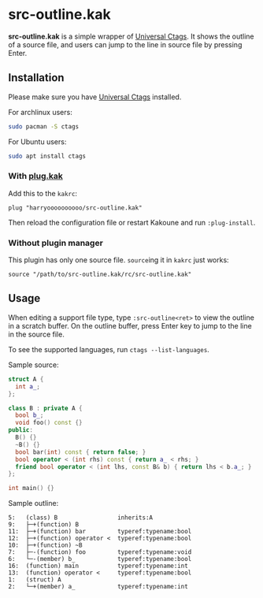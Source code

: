 # src-outline.kak

**src-outline.kak** is a simple wrapper of [Universal Ctags](https://ctags.io/).
It shows the outline of a source file, and users can jump to the line in source file by pressing Enter.


## Installation

Please make sure you have [Universal Ctags](https://ctags.io/) installed.

For archlinux users:
``` sh
sudo pacman -S ctags
```

For Ubuntu users:
``` sh
sudo apt install ctags
```

### With [plug.kak](https://github.com/andreyorst/plug.kak)

Add this to the `kakrc`:
``` kak
plug "harryoooooooooo/src-outline.kak"
```
Then reload the configuration file or restart Kakoune and run `:plug-install`.

### Without plugin manager

This plugin has only one source file. `source`ing it in `kakrc` just works:

``` kak
source "/path/to/src-outline.kak/rc/src-outline.kak"
```

## Usage

When editing a support file type, type `:src-outline<ret>` to view the outline in a scratch buffer.
On the outline buffer, press Enter key to jump to the line in the source file.

To see the supported languages, run `ctags --list-languages`.

Sample source:
``` cpp
struct A {
  int a_;
};

class B : private A {
  bool b_;
  void foo() const {}
public:
  B() {}
  ~B() {}
  bool bar(int) const { return false; }
  bool operator < (int rhs) const { return a_ < rhs; }
  friend bool operator < (int lhs, const B& b) { return lhs < b.a_; }
};

int main() {}
```

Sample outline:
```
5:   (class) B                 inherits:A
9:   ├─+(function) B
11:  ├─+(function) bar         typeref:typename:bool
12:  ├─+(function) operator <  typeref:typename:bool
10:  ├─+(function) ~B
7:   ├─-(function) foo         typeref:typename:void
6:   └─-(member) b_            typeref:typename:bool
16:  (function) main           typeref:typename:int
13:  (function) operator <     typeref:typename:bool
1:   (struct) A
2:   └─+(member) a_            typeref:typename:int
```
